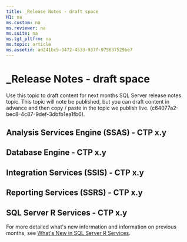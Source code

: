 ```yaml
---
title: _Release Notes - draft space
H1: na
ms.custom: na
ms.reviewer: na
ms.suite: na
ms.tgt_pltfrm: na
ms.topic: article
ms.assetid: ad241bc5-3472-4533-937f-975637529be7
---
```

# _Release Notes - draft space
  Use this topic to draft content for next months SQL Server release notes topic. This topic will note be published, but you can draft content in advance and then copy \/ paste in the topic we publish live.  \(c64077a2\-bec8\-4c87\-9def\-3dbfb1ea1fb6\).  
  
## Analysis Services Engine \(SSAS\) \- CTP x.y  
  
## Database Engine \- CTP x.y  
  
## Integration Services \(SSIS\) \- CTP x.y  
  
## Reporting Services \(SSRS\) \- CTP x.y  
  
##  <a name="bkmk_ssrservices"></a> SQL Server R Services \- CTP x.y  
 For more detailed what's new information and information on previous months, see  [What's New in SQL Server R Services](../../Topics/TopicNameNotContainA/What-s-New-in-SQL-Server-R-Services.md).  
  
  